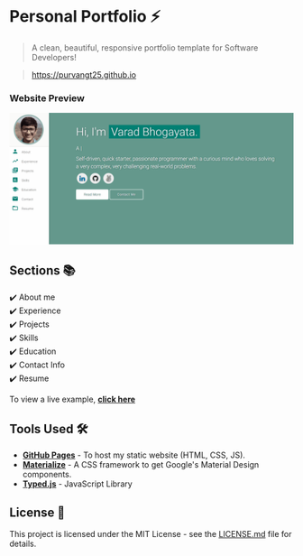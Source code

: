 # Personal Portfolio ⚡️ 
> A clean, beautiful, responsive portfolio template for Software Developers!

> https://purvangt25.github.io

### Website Preview
<p align="center"> 
  <kbd>
    <a href="https://purvangt25.github.io/index.html" target="_blank"><img src="examples/preview.gif">
  </a>
  </kbd>
</p>


## Sections 📚
✔️ About me\
✔️ Experience\
✔️ Projects \
✔️ Skills \
✔️ Education\
✔️ Contact Info\
✔️ Resume

To view a live example, **[click here](https://purvangt25.github.io/)**

## Tools Used 🛠️
* [<b>GitHub Pages</b>](https://create-react-app.dev/docs/deployment/#github-pages) - To host my static website (HTML, CSS, JS).
* [<b>Materialize</b>](https://materializecss.com/) - A CSS framework to get Google's Material Design components.
* [<b>Typed.js</b>](https://mattboldt.com/demos/typed-js/) - JavaScript Library


## License 📄
This project is licensed under the MIT License - see the [LICENSE.md](./LICENSE) file for details.
